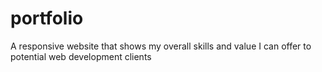 # portfolio
A responsive website that shows my overall skills and value I can offer to potential web development clients
